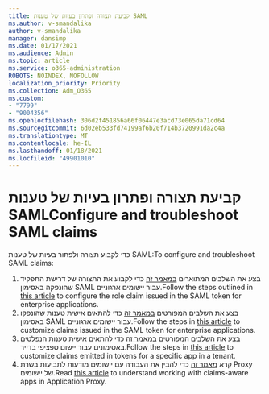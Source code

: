 ```yaml
---
title: קביעת תצורה ופתרון בעיות של טענות SAML
ms.author: v-smandalika
author: v-smandalika
manager: dansimp
ms.date: 01/17/2021
ms.audience: Admin
ms.topic: article
ms.service: o365-administration
ROBOTS: NOINDEX, NOFOLLOW
localization_priority: Priority
ms.collection: Adm_O365
ms.custom:
- "7799"
- "9004356"
ms.openlocfilehash: 306d2f451856a66f06447e3acd73e065da71cd64
ms.sourcegitcommit: 6d02eb533fd74199af6b20f714b3720991da2c4a
ms.translationtype: MT
ms.contentlocale: he-IL
ms.lasthandoff: 01/18/2021
ms.locfileid: "49901010"
---
```

# <a name="configure-and-troubleshoot-saml-claims"></a><span data-ttu-id="202c1-102">קביעת תצורה ופתרון בעיות של טענות SAML</span><span class="sxs-lookup"><span data-stu-id="202c1-102">Configure and troubleshoot SAML claims</span></span>

<span data-ttu-id="202c1-103">כדי לקבוע תצורה ולפתור בעיות של טענות SAML:</span><span class="sxs-lookup"><span data-stu-id="202c1-103">To configure and troubleshoot SAML claims:</span></span>

1. <span data-ttu-id="202c1-104">בצע את השלבים המתוארים [במאמר זה](https://docs.microsoft.com/azure/active-directory/develop/active-directory-enterprise-app-role-management) כדי לקבוע את התצורה של דרישת התפקיד שהונפקה באסימון SAML עבור יישומים ארגוניים.</span><span class="sxs-lookup"><span data-stu-id="202c1-104">Follow the steps outlined in [this article](https://docs.microsoft.com/azure/active-directory/develop/active-directory-enterprise-app-role-management) to configure the role claim issued in the SAML token for enterprise applications.</span></span>
2. <span data-ttu-id="202c1-105">בצע את השלבים המפורטים [במאמר זה](https://docs.microsoft.com/azure/active-directory/develop/active-directory-saml-claims-customization) כדי להתאים אישית טענות שהונפקו באסימון SAML עבור יישומים ארגוניים.</span><span class="sxs-lookup"><span data-stu-id="202c1-105">Follow the steps in [this article](https://docs.microsoft.com/azure/active-directory/develop/active-directory-saml-claims-customization) to customize claims issued in the SAML token for enterprise applications.</span></span>
3. <span data-ttu-id="202c1-106">בצע את השלבים המפורטים [במאמר זה](https://docs.microsoft.com/azure/active-directory/develop/active-directory-claims-mapping) כדי להתאים אישית טענות הנפלטים באסימונים עבור יישום ספציפי בדייר.</span><span class="sxs-lookup"><span data-stu-id="202c1-106">Follow the steps in [this article](https://docs.microsoft.com/azure/active-directory/develop/active-directory-claims-mapping) to customize claims emitted in tokens for a specific app in a tenant.</span></span>
4. <span data-ttu-id="202c1-107">קרא [מאמר זה](https://docs.microsoft.com/azure/active-directory/manage-apps/application-proxy-configure-for-claims-aware-applications) כדי להבין את העבודה עם יישומים מודעות לתביעות בשרת Proxy של יישומים.</span><span class="sxs-lookup"><span data-stu-id="202c1-107">Read [this article](https://docs.microsoft.com/azure/active-directory/manage-apps/application-proxy-configure-for-claims-aware-applications) to understand working with claims-aware apps in Application Proxy.</span></span>